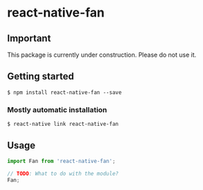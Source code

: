 # react-native-fan

## Important
This package is currently under construction.
Please do not use it.

## Getting started

`$ npm install react-native-fan --save`

### Mostly automatic installation

`$ react-native link react-native-fan`

## Usage
```javascript
import Fan from 'react-native-fan';

// TODO: What to do with the module?
Fan;
```
